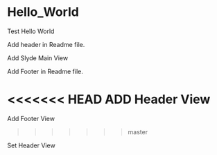 Hello_World
===========

Test Hello World

Add header in Readme file.

Add Slyde Main View

Add Footer in Readme file.


<<<<<<< HEAD
ADD Header View
=======

Add Footer View
>>>>>>> master

Set Header View

